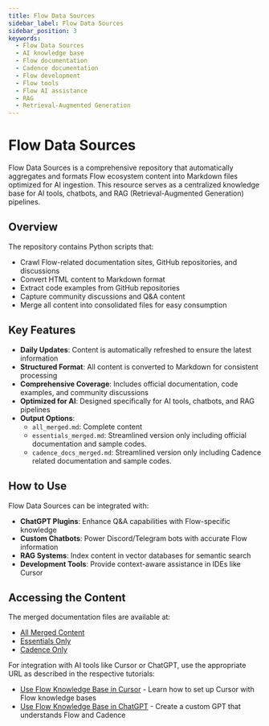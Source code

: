 ```yaml
---
title: Flow Data Sources
sidebar_label: Flow Data Sources
sidebar_position: 3
keywords:
  - Flow Data Sources
  - AI knowledge base
  - Flow documentation
  - Cadence documentation
  - Flow development
  - Flow tools
  - Flow AI assistance
  - RAG
  - Retrieval-Augmented Generation
---
```


# Flow Data Sources

Flow Data Sources is a comprehensive repository that automatically aggregates and formats Flow ecosystem content into Markdown files optimized for AI ingestion. This resource serves as a centralized knowledge base for AI tools, chatbots, and RAG (Retrieval-Augmented Generation) pipelines.

## Overview

The repository contains Python scripts that:

- Crawl Flow-related documentation sites, GitHub repositories, and discussions
- Convert HTML content to Markdown format
- Extract code examples from GitHub repositories
- Capture community discussions and Q&A content
- Merge all content into consolidated files for easy consumption

## Key Features

- **Daily Updates**: Content is automatically refreshed to ensure the latest information
- **Structured Format**: All content is converted to Markdown for consistent processing
- **Comprehensive Coverage**: Includes official documentation, code examples, and community discussions
- **Optimized for AI**: Designed specifically for AI tools, chatbots, and RAG pipelines
- **Output Options**:
  - `all_merged.md`: Complete content
  - `essentials_merged.md`: Streamlined version only including official documentation and sample codes.
  - `cadence_docs_merged.md`: Streamlined version only including Cadence related documentation and sample codes.

## How to Use

Flow Data Sources can be integrated with:

- **ChatGPT Plugins**: Enhance Q&A capabilities with Flow-specific knowledge
- **Custom Chatbots**: Power Discord/Telegram bots with accurate Flow information
- **RAG Systems**: Index content in vector databases for semantic search
- **Development Tools**: Provide context-aware assistance in IDEs like Cursor

## Accessing the Content

The merged documentation files are available at:

- [All Merged Content][all-merged]
- [Essentials Only][essentials-merged]
- [Cadence Only][cadence-merged]

For integration with AI tools like Cursor or ChatGPT, use the appropriate URL as described in the respective tutorials:

- [Use Flow Knowledge Base in Cursor][cursor] - Learn how to set up Cursor with Flow knowledge bases
- [Use Flow Knowledge Base in ChatGPT][chatgpt] - Create a custom GPT that understands Flow and Cadence

[all-merged]: https://github.com/onflow/Flow-Data-Sources/blob/main/merged_docs/all_merged.md
[essentials-merged]: https://github.com/onflow/Flow-Data-Sources/blob/main/merged_docs/essentials_merged.md
[cadence-merged]: https://github.com/onflow/Flow-Data-Sources/blob/main/merged_docs/cadence_docs_merged.md
[cursor]: ./cursor/index.md
[chatgpt]: ./chatgpt/index.md